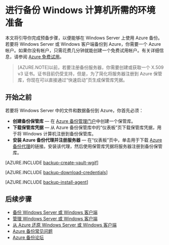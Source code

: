 <properties
	pageTitle="配置 Azure 备份服务以准备备份 Windows Server | Microsoft Azure"
	description="使用本教程可了解如何在 Microsoft 的 Azure 云产品/服务中使用备份服务来将 Windows Server 备份到云中。"
	services="backup"
	documentationCenter=""
	authors="Jim-Parker"
	manager="jwhit"
	editor=""/>

<tags
	ms.service="backup"
	ms.date="11/26/2015"
	wacn.date="12/17/2015"/>

# 进行备份 Windows 计算机所需的环境准备

本文将引导你完成预备步骤，以便能够在 Windows Server 上使用 Azure 备份。若要将 Windows Server 或 Windows 客户端备份到 Azure，你需要一个 Azure 帐户。如果你没有帐户，只需花费几分钟就能创建一个免费试用帐户。有关详细信息，请参阅 [Azure 免费试用](/pricing/free-trial/)。
>[AZURE.NOTE]以前，若要注册备份服务器，你需要创建或获取一个 X.509 v3 证书。证书目前仍受支持，但是，为了简化将服务器注册到 Azure 保管库，你现在可以直接通过“快速启动”页生成保管库凭据。

## 开始之前
若要将 Windows Server 中的文件和数据备份到 Azure，你首先必须：

- **创建备份保管库** — 在 [Azure 备份管理门户](http://manage.windowsazure.cn)中创建一个保管库。
- **下载保管库凭据** — 从 Azure 备份保管库中的“仪表板”页下载保管库凭据，用于将 Windows 计算机注册到备份保管库。
- **安装 Azure 备份代理并注册服务器** — 在“仪表板”页中，单击用于下载 [Azure 备份代理](http://aka.ms/azurebackup_agent)的链接。安装该代理，然后使用保管库凭据将服务器注册到备份保管库。

[AZURE.INCLUDE [backup-create-vault-wgif](../includes/backup-create-vault-wgif.md)]

[AZURE.INCLUDE [backup-download-credentials](../includes/backup-download-credentials.md)]

[AZURE.INCLUDE [backup-install-agent](../includes/backup-install-agent.md)]

## 后续步骤
- [备份 Windows Server 或 Windows 客户端](/documentation/articles/backup-azure-backup-windows-server)
- [管理 Windows Server 或 Windows 客户端](/documentation/articles/backup-azure-manage-windows-server)
- [从 Azure 还原 Windows Server 或 Windows 客户端](/documentation/articles/backup-azure-restore-windows-server)
- [Azure 备份常见问题](/documentation/articles/backup-azure-backup-faq)
- [Azure 备份论坛](https://social.msdn.microsoft.com/forums/azure/en-US/home?forum=windowsazureonlinebackup)

<!---HONumber=Mooncake_0104_2016-->